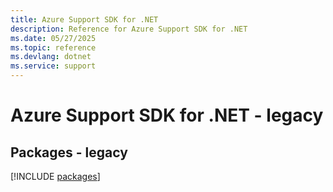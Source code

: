 ```yaml
---
title: Azure Support SDK for .NET
description: Reference for Azure Support SDK for .NET
ms.date: 05/27/2025
ms.topic: reference
ms.devlang: dotnet
ms.service: support
---
```

# Azure Support SDK for .NET - legacy
## Packages - legacy
[!INCLUDE [packages](support-index.md)]